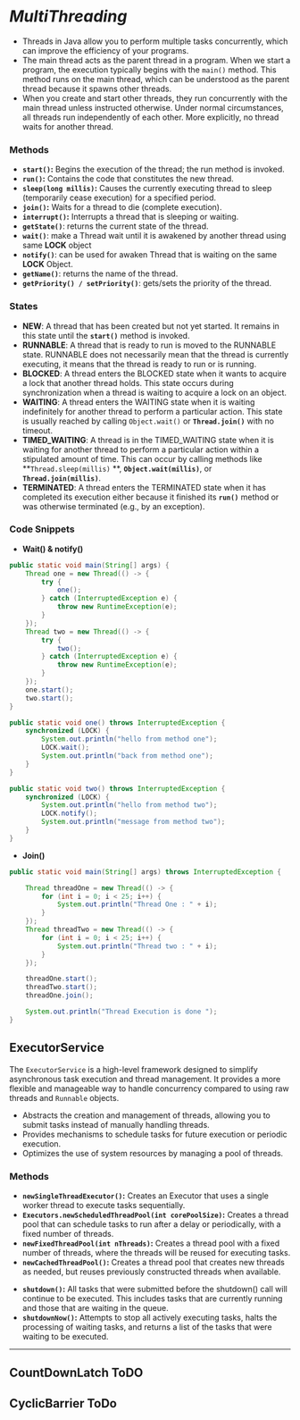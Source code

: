 # _MultiThreading_

* Threads in Java allow you to perform multiple tasks concurrently, which can improve the efficiency of your programs.
* The main thread acts as the parent thread in a program. When we start a program, the execution typically begins with
  the `main()` method. This method runs on the main thread, which can be understood as the parent thread because it
  spawns other threads.
* When you create and start other threads, they run concurrently with the main thread unless instructed otherwise. Under
  normal circumstances, all threads run independently of each other. More explicitly, no thread waits for another
  thread.

### Methods

* **`start()`:** Begins the execution of the thread; the run method is invoked.
* **`run()`:** Contains the code that constitutes the new thread.
* **`sleep(long millis)`:** Causes the currently executing thread to sleep (temporarily cease execution) for a specified
  period.
* **`join()`:** Waits for a thread to die (complete execution).
* **`interrupt()`:** Interrupts a thread that is sleeping or waiting.
* **`getState()`**: returns the current state of the thread.
* **`wait()`**: make a Thread wait until it is awakened by another thread using same **LOCK** object
* **`notify()`**: can be used for awaken Thread that is waiting on the same **LOCK** Object.
* **`getName()`**: returns the name of the thread.
* **`getPriority() / setPriority()`**: gets/sets the priority of the thread.

### States

* **NEW**: A thread that has been created but not yet started. It remains in this state until the **`start()`** method
  is invoked.
* **RUNNABLE**: A thread that is ready to run is moved to the RUNNABLE state. RUNNABLE does not necessarily mean that
  the thread is currently executing, it means that the thread is ready to run or is running.
* **BLOCKED**: A thread enters the BLOCKED state when it wants to acquire a lock that another thread holds. This state
  occurs during synchronization when a thread is waiting to acquire a lock on an object.
* **WAITING**: A thread enters the WAITING state when it is waiting indefinitely for another thread to perform a
  particular action. This state is usually reached by calling `Object.wait()` or **`Thread.join()`** with no timeout.
* **TIMED_WAITING**: A thread is in the TIMED_WAITING state when it is waiting for another thread to perform a
  particular action within a stipulated amount of time. This can occur by calling methods like **`Thread.sleep(millis)`
  **, **`Object.wait(millis)`**, or **`Thread.join(millis)`**.
* **TERMINATED**: A thread enters the TERMINATED state when it has completed its execution either because it finished
  its **`run()`** method or was otherwise terminated (e.g., by an exception).

### Code Snippets

* **Wait() & notify()**

```java
public static void main(String[] args) {
    Thread one = new Thread(() -> {
        try {
            one();
        } catch (InterruptedException e) {
            throw new RuntimeException(e);
        }
    });
    Thread two = new Thread(() -> {
        try {
            two();
        } catch (InterruptedException e) {
            throw new RuntimeException(e);
        }
    });
    one.start();
    two.start();
}

public static void one() throws InterruptedException {
    synchronized (LOCK) {
        System.out.println("hello from method one");
        LOCK.wait();
        System.out.println("back from method one");
    }
}

public static void two() throws InterruptedException {
    synchronized (LOCK) {
        System.out.println("hello from method two");
        LOCK.notify();
        System.out.println("message from method two");
    }
}
```

* **Join()**

```java
public static void main(String[] args) throws InterruptedException {

    Thread threadOne = new Thread(() -> {
        for (int i = 0; i < 25; i++) {
            System.out.println("Thread One : " + i);
        }
    });
    Thread threadTwo = new Thread(() -> {
        for (int i = 0; i < 25; i++) {
            System.out.println("Thread two : " + i);
        }
    });

    threadOne.start();
    threadTwo.start();
    threadOne.join();

    System.out.println("Thread Execution is done ");
}
```

## ExecutorService

The `ExecutorService` is a high-level framework designed to simplify asynchronous task execution and thread management.
It provides a more flexible and manageable way to handle concurrency compared to using raw threads and `Runnable`
objects.

- Abstracts the creation and management of threads, allowing you to submit tasks instead of
  manually handling threads.
- Provides mechanisms to schedule tasks for future execution or periodic execution.
- Optimizes the use of system resources by managing a pool of threads.

### Methods

- **`newSingleThreadExecutor()`:** Creates an Executor that uses a single worker thread to execute tasks sequentially.
- **`Executors.newScheduledThreadPool(int corePoolSize)`:** Creates a thread pool that can schedule tasks to run after a
  delay or periodically, with a fixed number of threads.
- **`newFixedThreadPool(int nThreads)`:** Creates a thread pool with a fixed number of threads, where the threads will
  be reused for executing tasks.
- **`newCachedThreadPool()`:** Creates a thread pool that creates new threads as needed, but reuses previously
  constructed threads when available.

* **`shutdown()`:** All tasks that were submitted before the shutdown() call will continue to be executed. This includes
  tasks that are currently running and those that are waiting in the queue.
* **`shutdownNow()`:** Attempts to stop all actively executing tasks, halts the processing of waiting tasks, and returns
  a list of the tasks that were waiting to be executed.

---

## CountDownLatch ToDO

## CyclicBarrier ToDo